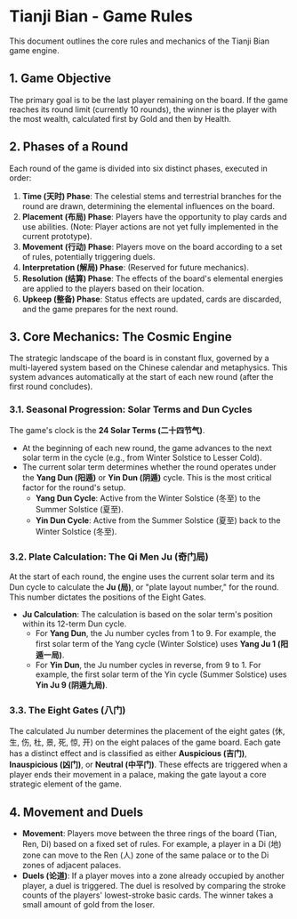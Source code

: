 # Tianji Bian - Game Rules

This document outlines the core rules and mechanics of the Tianji Bian game engine.

## 1. Game Objective

The primary goal is to be the last player remaining on the board. If the game reaches its round limit (currently 10 rounds), the winner is the player with the most wealth, calculated first by Gold and then by Health.

## 2. Phases of a Round

Each round of the game is divided into six distinct phases, executed in order:

1.  **Time (天时) Phase**: The celestial stems and terrestrial branches for the round are drawn, determining the elemental influences on the board.
2.  **Placement (布局) Phase**: Players have the opportunity to play cards and use abilities. (Note: Player actions are not yet fully implemented in the current prototype).
3.  **Movement (行动) Phase**: Players move on the board according to a set of rules, potentially triggering duels.
4.  **Interpretation (解局) Phase**: (Reserved for future mechanics).
5.  **Resolution (结算) Phase**: The effects of the board's elemental energies are applied to the players based on their location.
6.  **Upkeep (整备) Phase**: Status effects are updated, cards are discarded, and the game prepares for the next round.

## 3. Core Mechanics: The Cosmic Engine

The strategic landscape of the board is in constant flux, governed by a multi-layered system based on the Chinese calendar and metaphysics. This system advances automatically at the start of each new round (after the first round concludes).

### 3.1. Seasonal Progression: Solar Terms and Dun Cycles

The game's clock is the **24 Solar Terms (二十四节气)**.
- At the beginning of each new round, the game advances to the next solar term in the cycle (e.g., from Winter Solstice to Lesser Cold).
- The current solar term determines whether the round operates under the **Yang Dun (阳遁)** or **Yin Dun (阴遁)** cycle. This is the most critical factor for the round's setup.
  - **Yang Dun Cycle**: Active from the Winter Solstice (冬至) to the Summer Solstice (夏至).
  - **Yin Dun Cycle**: Active from the Summer Solstice (夏至) back to the Winter Solstice (冬至).

### 3.2. Plate Calculation: The Qi Men Ju (奇门局)

At the start of each round, the engine uses the current solar term and its Dun cycle to calculate the **Ju (局)**, or "plate layout number," for the round. This number dictates the positions of the Eight Gates.

-   **Ju Calculation**: The calculation is based on the solar term's position within its 12-term Dun cycle.
    -   For **Yang Dun**, the Ju number cycles from 1 to 9. For example, the first solar term of the Yang cycle (Winter Solstice) uses **Yang Ju 1 (阳遁一局)**.
    -   For **Yin Dun**, the Ju number cycles in reverse, from 9 to 1. For example, the first solar term of the Yin cycle (Summer Solstice) uses **Yin Ju 9 (阴遁九局)**.

### 3.3. The Eight Gates (八门)

The calculated Ju number determines the placement of the eight gates (休, 生, 伤, 杜, 景, 死, 惊, 开) on the eight palaces of the game board. Each gate has a distinct effect and is classified as either **Auspicious (吉门)**, **Inauspicious (凶门)**, or **Neutral (中平门)**. These effects are triggered when a player ends their movement in a palace, making the gate layout a core strategic element of the game.

## 4. Movement and Duels

-   **Movement**: Players move between the three rings of the board (Tian, Ren, Di) based on a fixed set of rules. For example, a player in a Di (地) zone can move to the Ren (人) zone of the same palace or to the Di zones of adjacent palaces.
-   **Duels (论道)**: If a player moves into a zone already occupied by another player, a duel is triggered. The duel is resolved by comparing the stroke counts of the players' lowest-stroke basic cards. The winner takes a small amount of gold from the loser.